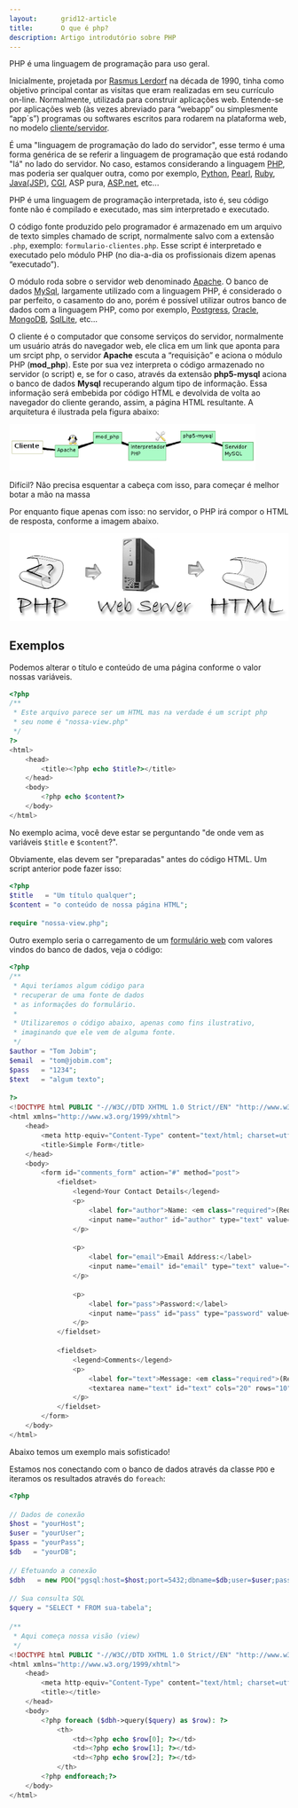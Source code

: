 ```yaml
---
layout:      grid12-article
title:       O que é php?
description: Artigo introdutório sobre PHP
---
```


PHP é uma linguagem de programação para uso geral.

Inicialmente, projetada por [Rasmus Lerdorf](http://pt.wikipedia.org/wiki/Rasmus_Lerdorf "link-externo") na década de 
1990, tinha como objetivo principal contar as visitas que eram realizadas em seu currículo on-line. Normalmente, utilizada
para construir aplicações web. Entende-se por aplicações web (às vezes abreviado para “webapp” ou simplesmente “app´s”)
programas ou softwares escritos para rodarem na plataforma web, no modelo 
[cliente/servidor](https://www.google.com.br/search?q=cliente/servidor&num=100&client=ubuntu&hs=i0C&channel=fs&tbm=isch&tbo=u&source=univ&sa=X&ei=UY0xVM6QOMr9yQSN1IC4Cw&ved=0CCkQsAQ&biw=1366&bih=570 "link-externo").

É uma "linguagem de programação do lado do servidor", esse termo é uma forma genérica de se referir a linguagem de 
programação que está rodando "lá" no lado do servidor. No caso, estamos considerando a linguagem 
[PHP](http://php.net/manual/pt_BR/index.php "link-externo"), mas poderia ser qualquer outra, como por exemplo, 
[Python](https://www.python.org/ "link-externo"), 
[Pearl](http://perl.org.br/ "link-externo"), 
[Ruby](http://rubyonrails.org/ "link-externo"), 
[Java(JSP)](http://www.oracle.com/br/technologies/java/overview/index.html "link-externo"), 
[CGI](http://en.wikipedia.org/wiki/Common_Gateway_Interface "link-externo"), 
ASP pura, 
[ASP.net](http://msdn.microsoft.com/en-us/library/ms524929%28v=vs.90%29.aspx "link-externo"), etc...

PHP é uma linguagem de programação interpretada, isto é, seu código fonte não é compilado e executado, mas sim 
interpretado e executado. 

O código fonte produzido pelo programador é armazenado em um arquivo de texto simples chamado 
de script, normalmente salvo com a extensão `.php`, exemplo: `formulario-clientes.php`. Esse script é interpretado e 
executado pelo módulo PHP (no dia-a-dia os profissionais dizem apenas “executado”). 

O módulo roda sobre o servidor web denominado [Apache](http://www.apache.org/ "link-externo"). O banco de dados 
[MySql](http://www.mysql.com/ "link-externo"),  largamente utilizado com a linguagem PHP, é considerado o par perfeito, 
o casamento do ano, porém é possível utilizar outros banco de dados com a linguagem PHP, como por exemplo, 
[Postgress](http://www.postgresql.org/ "link-externo"), 
[Oracle](http://www.oracle.com/br/products/database/overview/index. "link-externo"),
[MongoDB](http://www.mongodb.org/ "link-externo"),
[SqlLite](http://www.sqlite.org/ "link-externo"), etc...

O cliente é o computador que consome serviços do servidor, normalmente um
usuário atrás do navegador web, ele clica em um link que aponta para um srcipt php, o servidor __Apache__ escuta a 
“requisição” e aciona o módulo PHP (__mod_php__). Este por sua vez interpreta o código armazenado no servidor (o script)
e, se for o caso, através da extensão __php5-mysql__ aciona o banco de dados __Mysql__ recuperando algum tipo de informação.
Essa informação será embebida por código HTML e devolvida de volta ao navegador do cliente gerando, assim, a página HTML
resultante. A arquitetura é ilustrada pela figura abaixo:

![Imagem ilustrando o funcionamento do PHP](morimoto-apache1.png "Esquema da arquitetura na qual, comumente, é executado os script em PHP.")

Difícil? Não precisa esquentar a cabeça com isso, para começar é melhor botar a mão na massa

Por enquanto fique apenas com isso: no servidor, o PHP irá compor o HTML de resposta, conforme a imagem abaixo.

![Imagem ilustrando de uma forma mais simples o funcionamento do php](php-architect.gif)




Exemplos
---

Podemos alterar o título e conteúdo de uma página conforme o valor nossas variáveis.

```php
<?php
/**
 * Este arquivo parece ser um HTML mas na verdade é um script php
 * seu nome é "nossa-view.php"
 */
?>
<html>
    <head>
        <title><?php echo $title?></title>
    </head>
    <body>
        <?php echo $content?>
    </body>
</html>
```

No exemplo acima, você deve estar se perguntando "de onde vem as variáveis `$title` e `$content`?".

Obviamente, elas devem ser "preparadas" antes do código HTML. Um script anterior pode fazer isso: 

```php
<?php
$title   = "Um título qualquer";
$content = "o conteúdo de nossa página HTML";

require "nossa-view.php";
```

Outro exemplo seria o carregamento de um [formulário web](/html-css/formularios/) com valores vindos do banco de dados,
veja o código:


```php
<?php
/**
 * Aqui teríamos algum código para
 * recuperar de uma fonte de dados
 * as informações do formulário.
 *
 * Utilizaremos o código abaixo, apenas como fins ilustrativo,
 * imaginando que ele vem de alguma fonte.
 */
$author = "Tom Jobim";
$email  = "tom@jobim.com";
$pass   = "1234";
$text   = "algum texto";

?>
<!DOCTYPE html PUBLIC "-//W3C//DTD XHTML 1.0 Strict//EN" "http://www.w3.org/TR/xhtml1/DTD/xhtml1-strict.dtd">
<html xmlns="http://www.w3.org/1999/xhtml">
    <head>
        <meta http-equiv="Content-Type" content="text/html; charset=utf-8" />
        <title>Simple Form</title>
    </head>
    <body>
        <form id="comments_form" action="#" method="post">
            <fieldset>
                <legend>Your Contact Details</legend>
                <p>
                    <label for="author">Name: <em class="required">(Required)/em></label>
                    <input name="author" id="author" type="text" value="<?php echo $author; ?>" />
                </p>

                <p>
                    <label for="email">Email Address:</label>
                    <input name="email" id="email" type="text" value="<?php echo $email; ?>" />
                </p>

                <p>
                    <label for="pass">Password:</label>
                    <input name="pass" id="pass" type="password" value="<?php echo $pass; ?>" />
                </p>
            </fieldset>

            <fieldset>
                <legend>Comments</legend>
                <p>
                    <label for="text">Message: <em class="required">(Required)</em></label>
                    <textarea name="text" id="text" cols="20" rows="10"><?php echo $text; ?></textarea>
                </p>
            </fieldset>
        </form>
    </body>
</html>
```

Abaixo temos um exemplo mais sofisticado! 

Estamos nos conectando com o banco de dados através da classe `PDO` e iteramos os resultados através do `foreach`:

```php
<?php

// Dados de conexão
$host = "yourHost";
$user = "yourUser";
$pass = "yourPass";
$db   = "yourDB";

// Efetuando a conexão
$dbh   = new PDO("pgsql:host=$host;port=5432;dbname=$db;user=$user;password=$pass");

// Sua consulta SQL
$query = "SELECT * FROM sua-tabela";

/**
 * Aqui começa nossa visão (view)
 */
<!DOCTYPE html PUBLIC "-//W3C//DTD XHTML 1.0 Strict//EN" "http://www.w3.org/TR/xhtml1/DTD/xhtml1-strict.dtd">
<html xmlns="http://www.w3.org/1999/xhtml">
    <head>
        <meta http-equiv="Content-Type" content="text/html; charset=utf-8" />
        <title></title>
    </head>
    <body>
        <?php foreach ($dbh->query($query) as $row): ?>
            <th>
                <td><?php echo $row[0]; ?></td>
                <td><?php echo $row[1]; ?></td>
                <td><?php echo $row[2]; ?></td>
            </th>
        <?php endforeach;?>
    </body>
</html>
```
